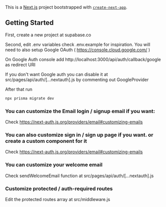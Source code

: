This is a [Next.js](https://nextjs.org/) project bootstrapped with [`create-next-app`](https://github.com/vercel/next.js/tree/canary/packages/create-next-app).

## Getting Started

First, create a new project at supabase.co

Second, edit .env variables check .env.example for inspiration. You will need to also setup Google OAuth ( https://console.cloud.google.com/ )

On Google Auth console add http://localhost:3000/api/auth/callback/google as redirect URI

If you don't want Google auth you can disable it at src/pages/api/auth/[...nextauth].js by commenting out GoogleProvider

After that run

```bash
npx prisma migrate dev
```


### You can customize the Email login / signup email if you want:

Check https://next-auth.js.org/providers/email#customizing-emails


### You can also customize sign in / sign up page if you want. or create a custom component for it

Check https://next-auth.js.org/providers/email#customizing-emails


### You can customize your welcome email

Check sendWelcomeEmail function at src/pages/api/auth/[...nextauth].js

### Customize protected / auth-required routes

Edit the protected routes array at src/middleware.js
